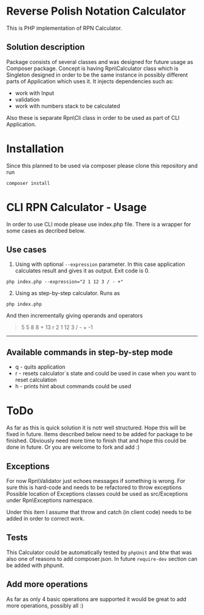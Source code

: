 Reverse Polish Notation Calculator
===================
This is PHP implementation of RPN Calculator.

Solution description
-----------------
Package consists of several classes and was designed for future usage as Composer package.
Concept is having Rpn\Calculator class which is Singleton designed in order to be the same instance in possibly different parts of Application which uses it.
It injects dependencies such as:
* work with Input
* validation
* work with numbers stack to be calculated

Also these is separate Rpn\Cli class in order to be used as part of CLI Application.

Installation
==================
Since this planned to be used via composer please clone this repository and run
```shell
composer install
```

CLI RPN Calculator - Usage
==================
In order to use CLI mode please use index.php file. There is a wrapper for some cases as decribed below.

Use cases
-----------------
1. Using with optional `--expression` parameter. In this case application calculates result and gives it as output. Exit code is 0.
```shell
php index.php --expression="2 1 12 3 / - +"
```

2. Using as step-by-step calculator. Runs as
```shell
php index.php
```

And then incrementally giving operands and operators
  > 5
  5
  > 8
  8
  > +
  13
  >r
  >2 1 12 3 / - +
  -1
  >
---

Available commands in step-by-step mode
-----------------
* q - quits application
* r - resets calculator`s state and could be used in case when you want to reset calculation
* h - prints hint about commands could be used

ToDo
==================
As far as this is quick solution it is notr well structured. Hope this will be fixed in future.
Items described below need to be added for package to be finished. Obviously need more time to finish that and hope this could be done in future.
Or you are welcome to fork and add :)

Exceptions
-----------------
For now Rpn\Validator just echoes messages if something is wrong.
For sure this is hard-code and needs to be refactored to throw exceptions
Possible location of Exceptions classes could be used as src/Exceptions under Rpn\Exceptions namespace.

Under this item I assume that throw and catch (in client code) needs to be added in order to correct work.

Tests
-----------------
This Calculator could be automatically tested by `phpUnit` and btw that was also one of reasons to add composer.json.
In future `require-dev` section can be added with phpunit.

Add more operations
-----------------
As far as only 4 basic operations are supported it would be great to add more operations, possibly all :)
